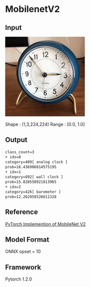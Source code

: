 # MobilenetV2

## Input

![Input](clock.jpg)

Shape : (1,3,224,224)
Range : [0.0, 1.0]

## Output

```
class_count=3
+ idx=0
category=409[ analog clock ]
prob=16.436906814575195
+ idx=1
category=892[ wall clock ]
prob=15.828558921813965
+ idx=2
category=426[ barometer ]
prob=12.262958526611328
```

## Reference

[PyTorch Implemention of MobileNet V2](https://github.com/d-li14/mobilenetv2.pytorch)

## Model Format

ONNX opset = 10

## Framework

Pytorch 1.2.0
